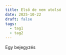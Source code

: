```yaml
---
title: Első de nem utolsó
date: 2025-10-22
draft: false
tags:
  - tag1
  - tag2
---
```

Egy bejegyzés
